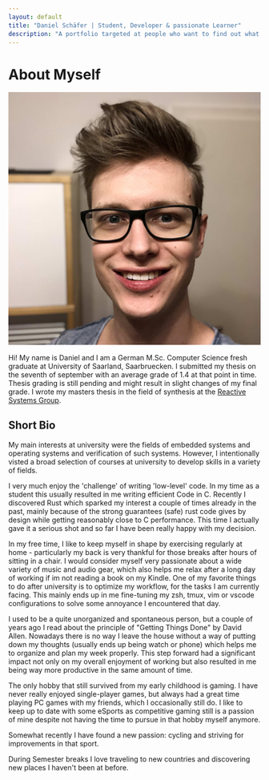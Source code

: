```yaml
---
layout: default
title: "Daniel Schäfer | Student, Developer & passionate Learner"
description: "A portfolio targeted at people who want to find out what I've been up to in recent years. Includes a detailed description of projects and my university career."
---
```


# About Myself

<img class="profile-picture" src="me.jpg">

Hi! My name is Daniel and I am a German M.Sc. Computer Science fresh graduate at University of Saarland, Saarbruecken. I submitted my thesis on the seventh of september with an average grade of 1.4 at that point in time. Thesis grading is still pending and might result in slight changes of my final grade. I wrote my masters thesis in the field of synthesis at the [Reactive Systems Group](https://www.react.uni-saarland.de).


## Short Bio

My main interests at university were the fields of embedded systems and operating systems and verification of such systems. However, I intentionally visted a broad selection of courses at university to develop skills in a variety of fields.

I very much enjoy the 'challenge' of writing 'low-level' code. In my time as a student this usually resulted in me writing efficient Code in C. Recently I discovered Rust which sparked my interest a couple of times already in the past, mainly because of the strong guarantees (safe) rust code gives by design while getting reasonably close to C performance. This time I actually gave it a serious shot and so far I have been really happy with my decision.

In my free time, I like to keep myself in shape by exercising regularly at home - particularly my back is very thankful for those breaks after hours of sitting in a chair. I would consider myself very passionate about a wide variety of music and audio gear, which also helps me relax after a long day of working if im not reading a book on my Kindle. One of my favorite things to do after university is to optimize my workflow, for the tasks I am currently facing. This mainly ends up in me fine-tuning my zsh, tmux, vim or vscode configurations to solve some annoyance I encountered that day.

I used to be a quite unorganized and spontaneous person, but a couple of years ago I read about the principle of "Getting Things Done" by David Allen. Nowadays there is no way I leave the house without a way of putting down my thoughts (usually ends up being watch or phone) which helps me to organize and plan my week properly. This step forward had a significant impact not only on my overall enjoyment of working but also resulted in me being way more productive in the same amount of time.

The only hobby that still survived from my early childhood is gaming. I have never really enjoyed single-player games, but always had a great time playing PC games with my friends, which I occasionally still do. I like to keep up to date with some eSports as competitive gaming still is a passion of mine despite not having the time to pursue in that hobby myself anymore.

Somewhat recently I have found a new passion: cycling and striving for improvements in that sport.

During Semester breaks I love traveling to new countries and discovering new places I haven't been at before.
